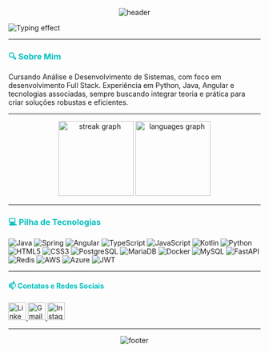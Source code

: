 <p align="center">
  <img src="https://capsule-render.vercel.app/api?type=waving&color=00bfbf&height=120&section=header" alt="header" />
</p>


<p align="left">
  <img src="https://readme-typing-svg.herokuapp.com?font=Fira+Code&duration=3000&pause=1000&color=00F7FF&width=435&lines=👋+Bem-vindos!+Meu+nome+é+Lucas.;Desenvolvedor+Fullstack;Entusiasta+de+Tecnologia" alt="Typing effect" />
</p>

---

<h3 align="left" style="color: #00bfbf;">🔍 Sobre Mim</h3>
<p align="left">Cursando Análise e Desenvolvimento de Sistemas, com foco em desenvolvimento Full Stack. Experiência em Python, Java, Angular e tecnologias associadas, sempre buscando integrar teoria e prática para criar soluções robustas e eficientes.</p>

---

<div align="center">
  <img src="https://streak-stats.demolab.com?user=LuccasOlivier&locale=en&mode=daily&theme=dark&hide_border=true&ring=058082&fire=058082&currStreakLabel=058082" height="150" alt="streak graph" />
  <img src="https://github-readme-stats.vercel.app/api/top-langs?username=LuccasOlivier&locale=en&hide_title=true&layout=compact&card_width=320&langs_count=5&theme=dark&hide_border=true&title_color=058082&icon_color=058082&text_color=FFFFFF&bg_color=00000000" height="150" alt="languages graph" />
</div>



---

<h3 align="left" style="color: #00bfbf;">💻 Pilha de Tecnologias</h3>
<div align="left">
    <img src="https://img.shields.io/badge/java-%23ED8B00.svg?style=for-the-badge&logo=openjdk&logoColor=white" alt="Java"/>
    <img src="https://img.shields.io/badge/spring-%236DB33F.svg?style=for-the-badge&logo=spring&logoColor=white" alt="Spring"/>
    <img src="https://img.shields.io/badge/angular-%23DD0031.svg?style=for-the-badge&logo=angular&logoColor=white" alt="Angular"/>
    <img src="https://img.shields.io/badge/typescript-%23007ACC.svg?style=for-the-badge&logo=typescript&logoColor=white" alt="TypeScript"/>
    <img src="https://img.shields.io/badge/javascript-%23323330.svg?style=for-the-badge&logo=javascript&logoColor=%23F7DF1E" alt="JavaScript"/>
    <img src="https://img.shields.io/badge/kotlin-%237F52FF.svg?style=for-the-badge&logo=kotlin&logoColor=white" alt="Kotlin"/>
    <img src="https://img.shields.io/badge/python-3670A0?style=for-the-badge&logo=python&logoColor=ffdd54" alt="Python"/>
    <img src="https://img.shields.io/badge/html5-%23E34F26.svg?style=for-the-badge&logo=html5&logoColor=white" alt="HTML5"/>
    <img src="https://img.shields.io/badge/css3-%231572B6.svg?style=for-the-badge&logo=css3&logoColor=white" alt="CSS3"/>
    <img src="https://img.shields.io/badge/postgres-%23316192.svg?style=for-the-badge&logo=postgresql&logoColor=white" alt="PostgreSQL"/>
    <img src="https://img.shields.io/badge/mariadb-003545.svg?style=for-the-badge&logo=mariadb&logoColor=white" alt="MariaDB"/>
    <img src="https://img.shields.io/badge/docker-%230db7ed.svg?style=for-the-badge&logo=docker&logoColor=white" alt="Docker"/>
    <img src="https://img.shields.io/badge/mysql-4479A1.svg?style=for-the-badge&logo=mysql&logoColor=white" alt="MySQL"/>
    <img src="https://img.shields.io/badge/fastapi-005571.svg?style=for-the-badge&logo=fastapi" alt="FastAPI"/>
    <img src="https://img.shields.io/badge/redis-%23DD0031.svg?style=for-the-badge&logo=redis&logoColor=white" alt="Redis"/>
    <img src="https://img.shields.io/badge/aws-%23FF9900.svg?style=for-the-badge&logo=amazon-aws&logoColor=white" alt="AWS"/>
    <img src="https://img.shields.io/badge/azure-%230072C6.svg?style=for-the-badge&logo=microsoftazure&logoColor=white" alt="Azure"/>
    <img src="https://img.shields.io/badge/jwt-black.svg?style=for-the-badge&logo=JSON%20web%20tokens" alt="JWT"/>
</div>

---

<h4 align="left" style="color: #00bfbf;">📫 Contatos e Redes Sociais</h4>
<div align="left">
  <a href="https://www.linkedin.com/in/lucas-olivier95/" target="_blank">
    <img src="https://img.shields.io/badge/LinkedIn-%230077B5.svg?style=for-the-badge&logo=linkedin&logoColor=white" height="35" alt="LinkedIn logo" />
  </a>
  <a href="https://mail.google.com/mail/?view=cm&fs=1&to=lucas.olivier.dev@gmail.com" target="_blank">
    <img src="https://img.shields.io/badge/Gmail-%23D14836.svg?style=for-the-badge&logo=gmail&logoColor=white" height="35" alt="Gmail logo" />
  </a>
  <a href="https://www.instagram.com/olivier.luccas/" target="_blank">
    <img src="https://img.shields.io/badge/Instagram-%23E4405F.svg?style=for-the-badge&logo=instagram&logoColor=white" height="35" alt="Instagram logo" />
  </a>
</div>

---

<p align="center">
  <img src="https://capsule-render.vercel.app/api?type=waving&color=00bfbf&height=120&section=footer" alt="footer" />
</p>

